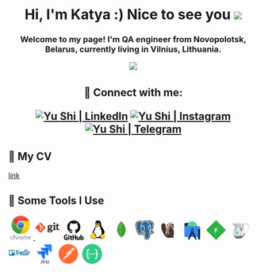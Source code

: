 <h1 align="center">Hi, I'm Katya :)  Nice to see you  
<img src="https://github.com/blackcater/blackcater/raw/main/images/Hi.gif" height="32"/></h1>
<h3 align="center">Welcome to my page! I'm QA engineer from  Novopolotsk, Belarus, currently living in Vilnius, Lithuania.</h3> 




<div id="header" align="center">
  <img src="https://media.giphy.com/media/NCh5G1KuRsXPa/giphy.gif" width="400"/>
</div>


<h2 align="center">🤝 Connect with me:

<a href="https://www.linkedin.com/in/katya-korsak-152066242/"><img align="center" src="https://raw.githubusercontent.com/yushi1007/yushi1007/main/images/linkedin.svg" alt="Yu Shi | LinkedIn" width="31px"/></a>
<a href="https://www.instagram.com/katya.korsak"><img align="center" src="https://raw.githubusercontent.com/yushi1007/yushi1007/main/images/instagram.svg" alt="Yu Shi | Instagram" width="31px"/></a>
<a href="https://www.t.me/Katya_Korsak"><img align="center" src="https://sz58.ru/wp-content/uploads/telegram.png" alt="Yu Shi | Telegram" width="31px"/></a>
</br>

## 📜 My CV 

[link](https://ссылочку_сюда)

## 🚀 Some Tools I Use
<div>
  <a href="https://drive.google.com/file/d/1JtfNjqJQIyNzbGm7Aew1bXxVEkefyyh8/view?usp=share_link">
      <img src="https://github.com/devicons/devicon/blob/master/icons/chrome/chrome-original-wordmark.svg" title="Chrome DevTools" alt="Chrome DevTools" width="50" height="50"/>
  </a>
  <img src="https://github.com/devicons/devicon/blob/master/icons/git/git-original-wordmark.svg" title="Git" alt="Git" width="50" height="50"/>&nbsp;
  <img src="https://github.com/devicons/devicon/blob/master/icons/github/github-original-wordmark.svg" title="Github" alt="Github" width="40" height="40"/>&nbsp;
  <img src="https://github.com/devicons/devicon/blob/master/icons/linux/linux-original.svg" title="Linux Terminal" alt="Linux Terminal" width="40" height="40"/>&nbsp;
  <img src="https://github.com/devicons/devicon/blob/master/icons/mongodb/mongodb-original.svg" title="Mongodb" alt="Mongodb" width="40" height="40"/>&nbsp;
  <img src="https://github.com/devicons/devicon/blob/master/icons/postgresql/postgresql-original.svg" title="Postgresq" alt="Postgresq" width="40" height="40"/>&nbsp;
   <img src="https://github.com/qajenna/qajenna/blob/main/icons/DBeaver.png" title="DBeaver" alt="DBeaver" width="40" height="40"/>&nbsp;
  <img src="https://github.com/devicons/devicon/blob/master/icons/androidstudio/androidstudio-original.svg" title="Android Studio" alt="Android Studio" width="40" height="40"/>&nbsp;
  <img src="https://github.com/qajenna/qajenna/blob/main/icons/Fiddler.png" title="Fiddler" alt="Fiddler" width="40" height="40"/>&nbsp;
   <img src="https://github.com/qajenna/qajenna/blob/main/icons/Charles.png" title="Charles" alt="Charles" width="40" height="40"/>&nbsp;
  <img src="https://github.com/devicons/devicon/blob/master/icons/trello/trello-plain-wordmark.svg" title="Trello" alt="Trello" width="45" height="45"/>&nbsp;
  <img src="https://github.com/devicons/devicon/blob/master/icons/jira/jira-original-wordmark.svg" title="Jira" alt="Jira" width="40" height="40"/>&nbsp;
  <img src="https://github.com/qajenna/qajenna/blob/main/icons/Postman.png" title="Postman" alt="Postman" width="40" height="40"/>&nbsp;
  <img src="https://github.com/qajenna/qajenna/blob/main/icons/swagger.png" title="Swagger" alt="Swagger" width="40" height="40"/>&nbsp;
</div>





